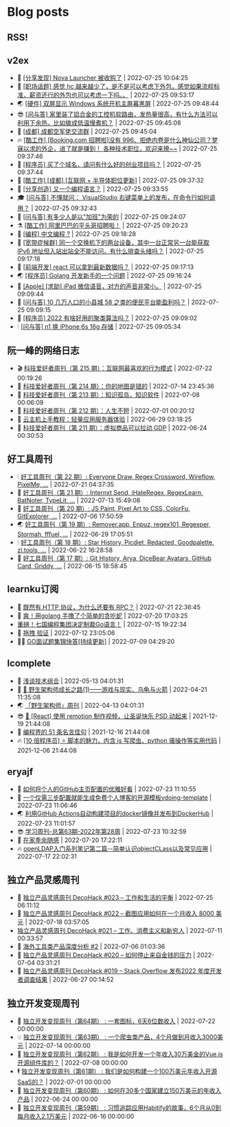 # Blog posts
## RSS!



## v2ex

<!-- v2ex:START  -->
- 🫶 [[分享发现] Nova Launcher 被收购了](https://www.v2ex.com/t/868619#reply0) | 2022-07-25 10:04:25 
- 🧰 [[职场话题] 感觉 hc 越来越少了，是不是可以考虑下外包，感觉如果流程标准，薪资还行的外包也可以考虑一下吗。。](https://www.v2ex.com/t/868617#reply1) | 2022-07-25 09:53:17 
- 🌏 [[硬件] 双屏显示 Windows 系统开机主屏幕黑屏](https://www.v2ex.com/t/868616#reply1) | 2022-07-25 09:48:44 
- 😎 [[问与答] 家里装了铝合金的工控机软路由，发热量很高，有什么方法可以利用下余热，比如做成低温慢煮机？](https://www.v2ex.com/t/868615#reply0) | 2022-07-25 09:45:08 
- 💂 [[成都] 成都空军佬交流群](https://www.v2ex.com/t/868614#reply0) | 2022-07-25 09:45:04 
- 🔥 [[酷工作] [Booking.com 招聘啦]没有 996、拒绝内卷是什么神仙公司？梦寐以求的外企，进了就是赚到！ 各种技术职位，欢迎来撩~~](https://www.v2ex.com/t/868613#reply0) | 2022-07-25 09:37:46 
- 🦅 [[程序员] 买了个域名，请问有什么好的创业项目吗？](https://www.v2ex.com/t/868612#reply10) | 2022-07-25 09:37:44 
- 🙉 [[酷工作] [成都] [互联网 + 半导体职位更新]](https://www.v2ex.com/t/868611#reply0) | 2022-07-25 09:37:32 
- 💫 [[分享创造] 又一个编程语言？](https://www.v2ex.com/t/868609#reply0) | 2022-07-25 09:33:55 
- 🎓 [[问与答] 不懂就问： VisualStudio 右键菜单上的发布，在命令行如何调用？](https://www.v2ex.com/t/868608#reply2) | 2022-07-25 09:32:43 
- 🗽 [[问与答] 有多少人是以&quot;加班&quot;为荣的](https://www.v2ex.com/t/868607#reply12) | 2022-07-25 09:24:07 
- ⚗️ [[酷工作] 阿里巴巴的平头哥招聘啦！](https://www.v2ex.com/t/868606#reply0) | 2022-07-25 09:20:23 
- 🦍 [[编程] 中文编程 ?](https://www.v2ex.com/t/868605#reply2) | 2022-07-25 09:18:28 
- 🤩 [[宽带症候群] 同一个交换机下的两台设备，其中一台正常另一台能获取 IPv6 地址但入站出站全不能访问，有什么排查头绪吗？](https://www.v2ex.com/t/868604#reply1) | 2022-07-25 09:17:18 
- 🙉 [[前端开发] react 可以拿到最新数据吗？](https://www.v2ex.com/t/868603#reply6) | 2022-07-25 09:17:13 
- 🌏 [[程序员] Golang 开发新手的一个问题](https://www.v2ex.com/t/868601#reply10) | 2022-07-25 09:16:24 
- 🐘 [[Apple] [求助] iPad 微信语音，对方的声音非常小。](https://www.v2ex.com/t/868599#reply4) | 2022-07-25 09:09:44 
- 🧰 [[问与答] 10 几万人口的小县城 58 之类的便民平台能盈利吗？](https://www.v2ex.com/t/868598#reply0) | 2022-07-25 09:09:15 
- 💃 [[程序员] 2022 有啥好用的聚类算法吗？](https://www.v2ex.com/t/868597#reply2) | 2022-07-25 09:09:02 
- 🕯 [[问与答] n1 换 iPhone 6s 16g 存储](https://www.v2ex.com/t/868596#reply1) | 2022-07-25 09:05:34 <!-- v2ex:END -->

## 阮一峰的网络日志

<!-- ruanyf:START -->
- 🎬 [科技爱好者周刊（第 215 期）：互联网最喜欢的行为模式](http://www.ruanyifeng.com/blog/2022/07/weekly-issue-215.html) | 2022-07-22 00:19:26 
- 💄 [科技爱好者周刊（第 214 期）：你的地图是错的](http://www.ruanyifeng.com/blog/2022/07/weekly-issue-214.html) | 2022-07-14 23:45:36 
- 🐎 [科技爱好者周刊（第 213 期）：知识孤岛，知识软件](http://www.ruanyifeng.com/blog/2022/07/weekly-issue-213.html) | 2022-07-08 00:06:09 
- 🤔 [科技爱好者周刊（第 212 期）：人生不短](http://www.ruanyifeng.com/blog/2022/07/weekly-issue-212.html) | 2022-07-01 00:20:12 
- 🧠 [云主机上手教程：轻量应用服务器体验](http://www.ruanyifeng.com/blog/2022/06/cloud-server-getting-started-tutorial.html) | 2022-06-29 03:18:25 
- 🎃 [科技爱好者周刊（第 211 期）：虚拟商品可以拉动 GDP](http://www.ruanyifeng.com/blog/2022/06/weekly-issue-211.html) | 2022-06-24 00:30:53 <!-- ruanyf:END -->

## 好工具周刊

<!-- bestxtools:START -->
- 🕯 [好工具周刊（第 22 期）: Everyone Draw, Regex Cross­word, Wireflow, PixelMe, ...](https://discuss-cn.bestxtools.com/d/60/1) | 2022-07-21 04:37:35 
- 🦩 [好工具周刊（第 21 期）: Internxt Send, iHateRegex, RegexLearn, BatNoter, TypeLit, ...](https://discuss-cn.bestxtools.com/d/58/1) | 2022-07-13 15:49:08 
- 🦄 [好工具周刊（第 20 期）: JS Paint, Pixel Art to CSS, ColorFu, GitExplorer, ...](https://discuss-cn.bestxtools.com/d/57/1) | 2022-07-06 17:50:59 
- 🌏 [好工具周刊（第 19 期）: Remover.app, Enpuz, regex101, Regexper, Stormah, fffuel, ...](https://discuss-cn.bestxtools.com/d/56/1) | 2022-06-29 17:05:51 
- 🕯 [好工具周刊（第 18 期）: Star History, Picdiet, Redacted, Goodpalette, zi.tools, ...](https://discuss-cn.bestxtools.com/d/47/1) | 2022-06-22 16:28:58 
- 📝 [好工具周刊（第 17 期）: Git History, Arya, DiceBear Avatars, GitHub Card, Griddy, ...](https://discuss-cn.bestxtools.com/d/43/1) | 2022-06-15 18:58:45 <!-- bestxtools:END -->


## learnku订阅

<!-- learnku:START -->
- 🦅 [既然有 HTTP 协议，为什么还要有 RPC？](https://learnku.com/laravel/t/69972) | 2022-07-21 22:36:45 
- 🦅 [爽！用golang 手撸了个简单的贪吃蛇](https://learnku.com/articles/69912) | 2022-07-20 17:03:25 
-  [重磅！七国编程集团决定制裁Go语言！](https://learnku.com/articles/69766) | 2022-07-15 19:22:34 
- 🌈 [拖拽 验证](https://learnku.com/articles/69652) | 2022-07-12 23:05:06 
- 🧑‍🏫 [GO面试题集锦快答[持续更新]](https://learnku.com/articles/69250) | 2022-07-09 04:29:20 <!-- learnku:END -->



## lcomplete

<!-- lcomplete:START -->
- 🫶 [浅谈技术组合](http://codelc.com/post/essay/%E6%B5%85%E8%B0%88%E6%8A%80%E6%9C%AF%E7%BB%84%E5%90%88/) | 2022-05-13 04:01:31 
- 🧰 [🐒 野生架构师成长之路&lpar;1&rpar;——游戏与现实、乌龟与火箭](http://codelc.com/post/growup/s01/) | 2022-04-21 11:35:08 
- 🌏 [「野生架构师」周刊](http://codelc.com/post/essay/%E9%87%8E%E7%94%9F%E6%9E%B6%E6%9E%84%E5%B8%88%E5%91%A8%E5%88%8A%E4%BB%8B%E7%BB%8D/) | 2022-04-13 04:01:31 
- 😎 [🎄 [React] 使用 remotion 制作视频，让圣诞快乐 PSD 动起来](http://codelc.com/post/dev/js/remotion/) | 2021-12-19 21:44:08 
- 💂 [编程界的 51 条名言佳句](http://codelc.com/post/dev/thinking/quotes/) | 2021-12-16 21:44:08 
- 🔥 [[10 倍程序员] ⭐ 脚本的魅力，内含 js 写爬虫、python 骚操作等实用代码](http://codelc.com/post/dev/10x/script/) | 2021-12-06 21:44:08 <!-- lcomplete:END -->

## eryajf

<!-- eryajf:START -->
- 🫶 [如何将个人的GitHub主页配置的优雅好看](https://wiki.eryajf.net/pages/d195b4/) | 2022-07-23 11:10:55 
- 🧰 [一个仅需三步配置就能生成免费个人博客的开源模板vdoing-template](https://wiki.eryajf.net/pages/48e307/) | 2022-07-23 11:06:46 
- 🌏 [利用GitHub Actions自动构建项目的docker镜像并发布到DockerHub](https://wiki.eryajf.net/pages/5baf0a/) | 2022-07-23 11:01:57 
- 😎 [学习周刊-总第63期-2022年第28周](https://wiki.eryajf.net/pages/d2ea2c/) | 2022-07-23 10:32:59 
- 💂 [在家季余随感](https://wiki.eryajf.net/pages/e36842/) | 2022-07-20 17:22:11 
- 🔥 [openLDAP入门系列笔记第二篇--简单认识objectCLass以及常见应用](https://wiki.eryajf.net/pages/ea10fa/) | 2022-07-17 22:02:31 <!-- eryajf:END -->



## 独立产品灵感周刊

<!-- DecoHack:START -->
- 🦣 [独立产品灵感周刊 DecoHack #023 – 工作和生活的平衡](https://www.decohack.com/Post/802) | 2022-07-25 06:11:12 
- 🤡 [独立产品灵感周刊 DecoHack #022 – 截图应用如何在一个月收入 8000 美元](https://www.decohack.com/Post/774) | 2022-07-18 03:57:05 
-  [独立产品灵感周刊 DecoHack #021 – 工作、消费主义和新穷人](https://www.decohack.com/Post/753) | 2022-07-11 00:33:57 
- 🐲 [海外工具类产品深度分析 #2](https://www.decohack.com/Post/746) | 2022-07-06 01:03:36 
- 🦅 [独立产品灵感周刊 DecoHack #020 – 如何停止来自金钱的压力](https://www.decohack.com/Post/728) | 2022-07-04 03:31:21 
- 🧰 [独立产品灵感周刊 DecoHack #019 – Stack Overflow 发布2022 年度开发者调查结果](https://www.decohack.com/Post/699) | 2022-06-27 00:14:52 <!-- DecoHack:END -->

## 独立开发变现周刊

<!-- easyindie:START -->
- 💂 [独立开发变现周刊（第64期） : 一套图标，6天6位数收入](https://www.ezindie.com/weekly/issue-64) | 2022-07-22 00:00:00 
- 💡 [独立开发变现周刊（第63期） : 一个爬虫类产品，4个月做到月收入3000美元](https://www.ezindie.com/weekly/issue-63) | 2022-07-14 00:00:00 
- 🌋 [独立开发变现周刊（第62期） : 我是如何开发一个年收入30万美金的Vue.js开源组件库的？](https://www.ezindie.com/weekly/issue-62) | 2022-07-08 00:00:00 
- 🕴 [独立开发变现周刊（第61期） : 我们是如何构建一个100万美元年收入开源SaaS的？](https://www.ezindie.com/weekly/issue-61) | 2022-07-01 00:00:00 
- 🎊 [独立开发变现周刊（第60期） : 如何在30多个国家建立150万美元的年收入产品](https://www.ezindie.com/weekly/issue-60) | 2022-06-24 00:00:00 
- 🤔 [独立开发变现周刊（第59期） : 习惯追踪应用Habitify的故事，6个月从0到每月收入2.1万美元](https://www.ezindie.com/weekly/issue-59) | 2022-06-16 00:00:00 <!-- easyindie:END -->



